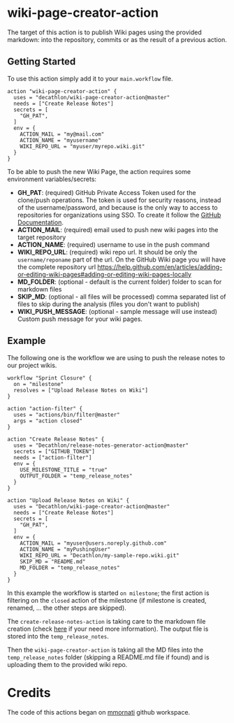 # wiki-page-creator-action
The target of this action is to publish Wiki pages using the provided markdown: into the repository, commits or as the result of a previous action.

## Getting Started
To use this action simply add it to your `main.workflow` file.

```
action "wiki-page-creator-action" {
  uses = "decathlon/wiki-page-creator-action@master"
  needs = ["Create Release Notes"]
  secrets = [
    "GH_PAT",
  ]
  env = {
    ACTION_MAIL = "my@mail.com"
    ACTION_NAME = "myusername"
    WIKI_REPO_URL = "myuser/myrepo.wiki.git"
  }
}
```

To be able to push the new Wiki Page, the action requires some environment variables/secrets:
* **GH_PAT**: (required) GitHub Private Access Token used for the clone/push operations. The token is used for security reasons, instead of the username/password, and because is the only way to access to repositories for organizations using SSO. To create it follow the [GitHub Documentation](https://help.github.com/en/articles/creating-a-personal-access-token-for-the-command-line).
* **ACTION_MAIL**: (required) email used to push new wiki pages into the target repository
* **ACTION_NAME**: (required) username to use in the push command
* **WIKI_REPO_URL**: (required) wiki repo url. It should be only the `username/reponame` part of the url.
On the GitHub Wiki page you will have the complete repository url https://help.github.com/en/articles/adding-or-editing-wiki-pages#adding-or-editing-wiki-pages-locally
* **MD_FOLDER**: (optional - default is the current folder) folder to scan for markdown files
* **SKIP_MD**: (optional - all files will be processed) comma separated list of files to skip during the analysis (files you don't want to publish)
* **WIKI_PUSH_MESSAGE**: (optional - sample message will use instead) Custom push message for your wiki pages.

## Example
The following one is the workflow we are using to push the release notes to our project wikis.

```
workflow "Sprint Closure" {
  on = "milestone"
  resolves = ["Upload Release Notes on Wiki"]
}

action "action-filter" {
  uses = "actions/bin/filter@master"
  args = "action closed"
}

action "Create Release Notes" {
  uses = "Decathlon/release-notes-generator-action@master"
  secrets = ["GITHUB_TOKEN"]
  needs = ["action-filter"]
  env = {
    USE_MILESTONE_TITLE = "true"
    OUTPUT_FOLDER = "temp_release_notes"
  }
}

action "Upload Release Notes on Wiki" {
  uses = "Decathlon/wiki-page-creator-action@master"
  needs = ["Create Release Notes"]
  secrets = [
    "GH_PAT",
  ]
  env = {
    ACTION_MAIL = "myuser@users.noreply.github.com"
    ACTION_NAME = "myPushingUser"
    WIKI_REPO_URL = "Decathlon/my-sample-repo.wiki.git"
    SKIP_MD = "README.md"
    MD_FOLDER = "temp_release_notes"
  }
}
```

In this example the workflow is started `on milestone`; the first action is filtering on the `closed` action of the milestone (if milestone is created, renamed, ... the other steps are skipped).

The `create-release-notes-action` is taking care to the markdown file creation (check [here](https://github.com/Decathlon/release-notes-generator-action) if your need more information). The output file is stored into the `temp_release_notes`.

Then the `wiki-page-creator-action` is taking all the MD files into the `temp_release_notes` folder (skipping a README.md file if found) and is uploading them to the provided wiki repo.

# Credits
The code of this actions began on [mmornati](https://github.com/mmornati) github workspace. 